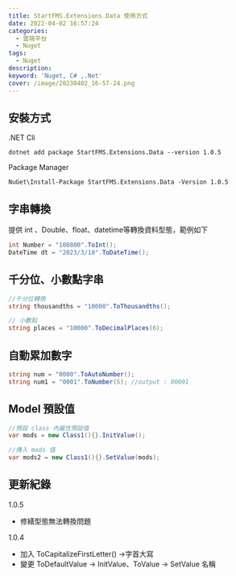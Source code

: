 ```yaml
---
title: StartFMS.Extensions.Data 使用方式
date: 2022-04-02 16:57:24
categories: 
  - 雲端平台
  - Nuget
tags: 
  - Nuget
description:
keyword: 'Nuget, C# ,.Net'
cover: /image/20230402_16-57-24.png
---
```

## 安裝方式
.NET Cli
```cli
dotnet add package StartFMS.Extensions.Data --version 1.0.5
```

Package Manager
```cli
NuGet\Install-Package StartFMS.Extensions.Data -Version 1.0.5
```

## 字串轉換
提供 int 、Double、float、datetime等轉換資料型態，範例如下

```cs
int Number = "100800".ToInt();
DateTime dt = "2023/3/10".ToDateTime();
```

## 千分位、小數點字串
```cs
//千分位轉換
string thousandths = "10000".ToThousandths();

// 小數點
string places = "10000".ToDecimalPlaces(6);
```

## 自動累加數字
```cs
string num = "0000".ToAutoNumber();
string num1 = "0001".ToNumber(5); //output : 00001
```

## Model 預設值
```cs
//預設 class 內屬性預設值
var mods = new Class1(){}.InitValue();

//傳入 mods 值
var mods2 = new Class1(){}.SetValue(mods);
```

## 更新紀錄
1.0.5  
- 修繕型態無法轉換問題

1.0.4  
- 加入 ToCapitalizeFirstLetter() ->字首大寫
- 變更 ToDefaultValue -> InitValue、ToValue -> SetValue 名稱
